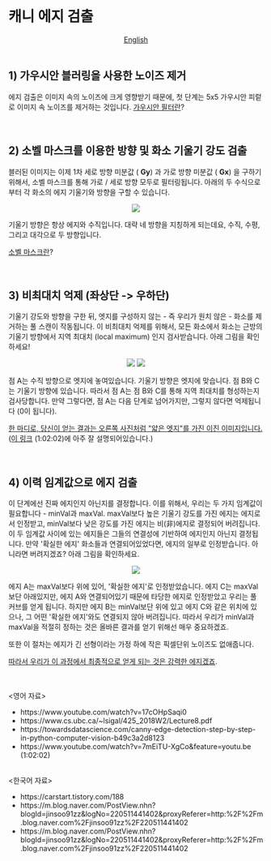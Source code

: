 <h1> 캐니 에지 검출 </h1>
<div align="center"><a href="https://github.com/AhnJunYeong0319/PoseEstimation/blob/main/CHAPTER7/Canny%20Edge/README.md">English</a></div>
<br>
   
## 1) 가우시안 블러링을 사용한 노이즈 제거
에지 검출은 이미지 속의 노이즈에 크게 영향받기 때문에, 첫 단계는 5x5 가우시안 피렅로 이미지 속 노이즈를 제거하는 것입니다.
[가우시안 필터란](https://github.com/AhnJunYeong0319/PoseEstimation/tree/main/CHAPTER7/Nonlinear%20Filtering)?
   
<br>   

## 2) 소벨 마스크를 이용한 방향 및 화소 기울기 강도 검출
블러된 이미지는 이제 1차 세로 방향 미분값 ( **Gy**) 과 가로 방향 미분값 ( **Gx**) 을 구하기 위해서, 소벨 마스크를 통해 가로 / 세로 방향 모두로 필터링됩니다. 아래의 두 수식으로부터 각 화소의 에지 기울기와 방향을 구할 수 있습니다.

<p align="center"><img src="https://www.programmersought.com/images/370/f6924c211ad02af5c0d54b29c6ced3a2.JPEG"></img></p>   

기울기 방향은 항상 에지와 수직입니다. 대략 네 방향을 지칭하게 되는데요, 수직, 수평, 그리고 대각으로 두 방향입니다.   

[소벨 마스크란](https://github.com/AhnJunYeong0319/PoseEstimation/tree/main/CHAPTER7/1st%20Derivative%20Mask)?   
   
<br>   

## 3) 비최대치 억제 (좌상단 -> 우하단)
기울기 강도와 방향을 구한 뒤, 엣지를 구성하지 않는 - 즉 우리가 원치 않은 - 화소를 제거하는 풀 스캔이 작동됩니다. 이 비최대치 억제를 위해서,
모든 화소에서 화소는 근방의 기울기 방향에서 지역 최대치 (local maximum) 인지 검사받습니다. 아래 그림을 확인하세요!

<p align="center"><img src="https://docs.opencv.org/master/nms.jpg"></img>
<img src="https://developer.ibm.com/recipes/wp-content/uploads/sites/41/2019/11/non-max-suppression.png"></img></p>      

점 A는 수직 방향으로 엣지에 놓여있습니다. 기울기 방향은 엣지에 맞습니다. 점 B와 C는 기울기 방향에 있습니다. 따라서 점 A는 점 B와 C를 통해 지역 최대치를 형성하는지 검사당합니다. 만약 그렇다면, 점 A는 다음 단계로 넘어가지만, 그렇지 않다면 억제됩니다 (0이 됩니다).

<u>한 마디로, 당신이 얻는 결과는 오른쪽 사진처럼 "얇은 엣지"를 가진 이진 이미지입니다.</u>
([이 링크](https://www.youtube.com/watch?v=7mEiTU-XgCo&feature=youtu.be) (1:02:02)에 아주 잘 설명되어있습니다.)   
        
<br>   

## 4) 이력 임계값으로 에지 검출
이 단계에선 진짜 에지인지 아닌지를 결정합니다. 이를 위해서, 우리는 두 가지 임계값이 필요합니다 - minVal과 maxVal. maxVal보다 높은 기울기 강도를 가진 에지는 에지로서 인정받고, minVal보다 낮은 강도를 가진 에지는 비(非)에지로 결정되어 버려집니다. 이 두 임계값 사이에 있는 에지들은 그들의 연결성에 기반하여 에지인지 아닌지 결정됩니다. 만약 '확실한 에지' 화소들과 연결되어있었다면, 에지의 일부로 인정받습니다. 아니라면 버려지겠죠? 아래 그림을 확인하세요.


<p align="center"><img src="https://docs.opencv.org/master/hysteresis.jpg"></img></p> 

에지 A는 maxVal보다 위에 있어, '확실한 에지'로 인정받았습니다. 에지 C는 maxVal보단 아래있지만, 에지 A와 연결되어있기 때문에 타당한 에지로 인정받았고 우리는 풀 커브를 얻게 됩니다. 하지만 에지 B는 minVal보단 위에 있고 에지 C와 같은 위치에 있으나, 그 어떤 '확실한 에지'와도 연결되지 않아 버려집니다. 따라서 우리가 minVal과 maxVal을 적절히 정하는 것은 올바른 결과를 얻기 위해선 매우 중요하겠죠.   

또한 이 절차는 에지가 긴 선형이라는 가정 하에 작은 픽셀단위 노이즈도 없애줍니다.


<u>따라서 우리가 이 과정에서 최종적으로 얻게 되는 것은 강력한 에지겠죠</u>.   

<br>
<br>
&lt;영어 자료&gt;<br>
<ul>
        <li>https://www.youtube.com/watch?v=17cOHpSaqi0</li>
        <li>https://www.cs.ubc.ca/~lsigal/425_2018W2/Lecture8.pdf</li>
        <li>https://towardsdatascience.com/canny-edge-detection-step-by-step-in-python-computer-vision-b49c3a2d8123</li>
        <li>https://www.youtube.com/watch?v=7mEiTU-XgCo&feature=youtu.be (1:02:02)</li><br>
</ul>
&lt;한국어 자료&gt;<br>
<ul>
        <li>https://carstart.tistory.com/188</li>
        <li>https://m.blog.naver.com/PostView.nhn?blogId=jinsoo91zz&logNo=220511441402&proxyReferer=http:%2F%2Fm.blog.naver.com%2Fjinsoo91zz%2F220511441402</li>
        <li>https://m.blog.naver.com/PostView.nhn?blogId=jinsoo91zz&logNo=220511441402&proxyReferer=http:%2F%2Fm.blog.naver.com%2Fjinsoo91zz%2F220511441402</li>
</ul>
